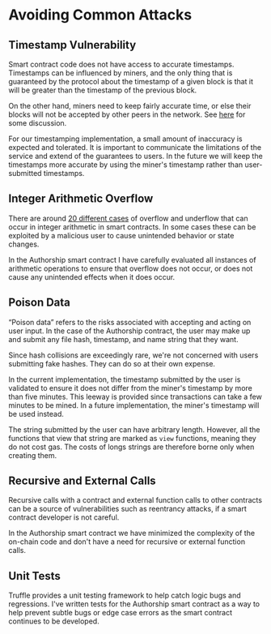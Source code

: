 # Avoiding Common Attacks

## Timestamp Vulnerability

Smart contract code does not have access to accurate timestamps. Timestamps can
be influenced by miners, and the only thing that is guaranteed by the protocol
about the timestamp of a given block is that it will be greater than the
timestamp of the previous block.

On the other hand, miners need to keep fairly accurate time, or else their
blocks will not be accepted by other peers in the network. See
[here](https://ethereum.stackexchange.com/questions/5924/how-do-ethereum-mining-nodes-maintain-a-time-consistent-with-the-network/5931#5931)
for some discussion.

For our timestamping implementation, a small amount of inaccuracy is expected
and tolerated. It is important to communicate the limitations of the service and
extend of the guarantees to users. In the future we will keep the timestamps
more accurate by using the miner's timestamp rather than user-submitted
timestamps.

## Integer Arithmetic Overflow

There are around [20 different cases](https://github.com/ethereum/solidity/issues/796#issuecomment-253578925)
of overflow and underflow that can occur in integer arithmetic in smart
contracts. In some cases these can be exploited by a malicious user to cause
unintended behavior or state changes.

In the Authorship smart contract I have carefully evaluated all instances of
arithmetic operations to ensure that overflow does not occur, or does not cause
any unintended effects when it does occur.

## Poison Data

“Poison data” refers to the risks associated with accepting and acting on user
input. In the case of the Authorship contract, the user may make up and submit
any file hash, timestamp, and name string that they want.

Since hash collisions are exceedingly rare, we're not concerned with users
submitting fake hashes. They can do so at their own expense.

In the current implementation, the timestamp submitted by the user is validated
to ensure it does not differ from the miner's timestamp by more than five
minutes. This leeway is provided since transactions can take a few minutes to be
mined. In a future implementation, the miner's timestamp will be used instead.

The string submitted by the user can have arbitrary length. However, all the
functions that view that string are marked as `view` functions, meaning they do
not cost gas. The costs of longs strings are therefore borne only when creating
them.

## Recursive and External Calls

Recursive calls with a contract and external function calls to other contracts
can be a source of vulnerabilities such as reentrancy attacks, if a smart
contract developer is not careful.

In the Authorship smart contract we have minimized the complexity of the
on-chain code and don't have a need for recursive or external function calls.

## Unit Tests

Truffle provides a unit testing framework to help catch logic bugs and
regressions. I've written tests for the Authorship smart contract as a way to
help prevent subtle bugs or edge case errors as the smart contract continues
to be developed.
